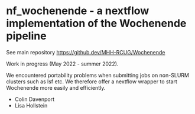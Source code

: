 
# nf_wochenende - a nextflow implementation of the Wochenende pipeline

See main repository https://github.dev/MHH-RCUG/Wochenende

Work in progress (May 2022 - summer 2022).

We encountered portability problems when submitting jobs on non-SLURM clusters such as lsf etc. We therefore offer a nextflow wrapper to start Wochenende more easily and efficiently.

* Colin Davenport
* Lisa Hollstein


